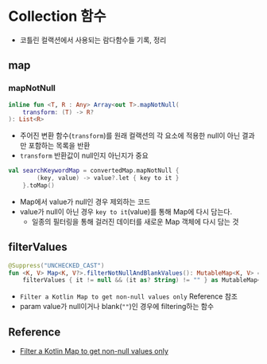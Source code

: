 # Collection 함수

- 코틀린 컬랙션에서 사용되는 람다함수들 기록, 정리

## map

### mapNotNull
```kt
inline fun <T, R : Any> Array<out T>.mapNotNull(
    transform: (T) -> R?
): List<R>
```
- 주어진 변환 함수(`transform`)를 원래 컬랙션의 각 요소에 적용한 null이 아닌 결과 만 포함하는 목록을 반환
- `transform` 반환값이 null인지 아닌지가 중요

```kt
val searchKeywordMap = convertedMap.mapNotNull { 
        (key, value) -> value?.let { key to it } 
    }.toMap()
```
- Map에서 value가 null인 경우 제외하는 코드
- value가 null이 아닌 경우 `key to it`(value)를 통해 Map에 다시 담는다.
  - 일종의 필터링을 통해 걸러진 데이터를 새로운 Map 객체에 다시 담는 것

## filterValues
```kt
@Suppress("UNCHECKED_CAST")
fun <K, V> Map<K, V?>.filterNotNullAndBlankValues(): MutableMap<K, V> =
    filterValues { it != null && (it as? String) != "" } as MutableMap<K, V>
```
- `Filter a Kotlin Map to get non-null values only` Reference 참조
- param value가 null이거나 blank(`""`)인 경우에 filtering하는 함수

## Reference
- [Filter a Kotlin Map to get non-null values only](https://blog.jdriven.com/2020/10/filter-a-kotlin-map-to-get-non-null-values-only/)